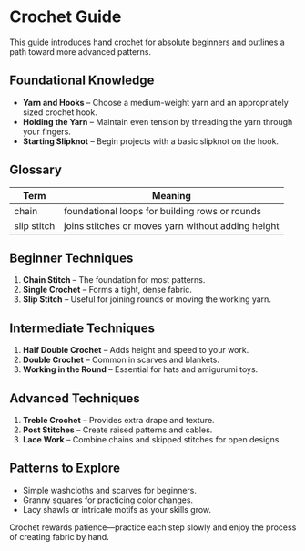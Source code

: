 # Crochet Guide

This guide introduces hand crochet for absolute beginners and outlines a path toward more advanced patterns.

## Foundational Knowledge
- **Yarn and Hooks** – Choose a medium-weight yarn and an appropriately sized crochet hook.
- **Holding the Yarn** – Maintain even tension by threading the yarn through your fingers.
- **Starting Slipknot** – Begin projects with a basic slipknot on the hook.

## Glossary

| Term        | Meaning                                             |
|-------------|-----------------------------------------------------|
| chain       | foundational loops for building rows or rounds      |
| slip stitch | joins stitches or moves yarn without adding height |

## Beginner Techniques
1. **Chain Stitch** – The foundation for most patterns.
2. **Single Crochet** – Forms a tight, dense fabric.
3. **Slip Stitch** – Useful for joining rounds or moving the working yarn.

## Intermediate Techniques
1. **Half Double Crochet** – Adds height and speed to your work.
2. **Double Crochet** – Common in scarves and blankets.
3. **Working in the Round** – Essential for hats and amigurumi toys.

## Advanced Techniques
1. **Treble Crochet** – Provides extra drape and texture.
2. **Post Stitches** – Create raised patterns and cables.
3. **Lace Work** – Combine chains and skipped stitches for open designs.

## Patterns to Explore
- Simple washcloths and scarves for beginners.
- Granny squares for practicing color changes.
- Lacy shawls or intricate motifs as your skills grow.

Crochet rewards patience—practice each step slowly and enjoy the process of creating fabric by hand.
